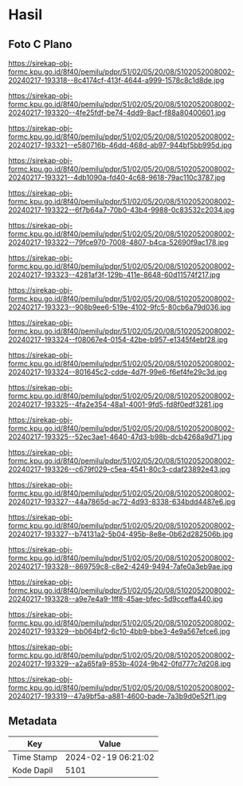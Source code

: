 # Hasil

## Foto C Plano

https://sirekap-obj-formc.kpu.go.id/8f40/pemilu/pdpr/51/02/05/20/08/5102052008002-20240217-193318--8c4174cf-413f-4644-a999-1578c8c1d8de.jpg

https://sirekap-obj-formc.kpu.go.id/8f40/pemilu/pdpr/51/02/05/20/08/5102052008002-20240217-193320--4fe25fdf-be74-4dd9-8acf-f88a80400601.jpg

https://sirekap-obj-formc.kpu.go.id/8f40/pemilu/pdpr/51/02/05/20/08/5102052008002-20240217-193321--e580716b-46dd-468d-ab97-944bf5bb995d.jpg

https://sirekap-obj-formc.kpu.go.id/8f40/pemilu/pdpr/51/02/05/20/08/5102052008002-20240217-193321--4db1090a-fd40-4c68-9618-79ac110c3787.jpg

https://sirekap-obj-formc.kpu.go.id/8f40/pemilu/pdpr/51/02/05/20/08/5102052008002-20240217-193322--6f7b64a7-70b0-43b4-9988-0c83532c2034.jpg

https://sirekap-obj-formc.kpu.go.id/8f40/pemilu/pdpr/51/02/05/20/08/5102052008002-20240217-193322--79fce970-7008-4807-b4ca-52690f9ac178.jpg

https://sirekap-obj-formc.kpu.go.id/8f40/pemilu/pdpr/51/02/05/20/08/5102052008002-20240217-193323--4281af3f-129b-411e-8648-60d11574f217.jpg

https://sirekap-obj-formc.kpu.go.id/8f40/pemilu/pdpr/51/02/05/20/08/5102052008002-20240217-193323--908b9ee6-519e-4102-9fc5-80cb6a79d036.jpg

https://sirekap-obj-formc.kpu.go.id/8f40/pemilu/pdpr/51/02/05/20/08/5102052008002-20240217-193324--f08067e4-0154-42be-b957-e1345f4ebf28.jpg

https://sirekap-obj-formc.kpu.go.id/8f40/pemilu/pdpr/51/02/05/20/08/5102052008002-20240217-193324--801645c2-cdde-4d7f-99e6-f6ef4fe29c3d.jpg

https://sirekap-obj-formc.kpu.go.id/8f40/pemilu/pdpr/51/02/05/20/08/5102052008002-20240217-193325--4fa2e354-48a1-4001-9fd5-fd8f0edf3281.jpg

https://sirekap-obj-formc.kpu.go.id/8f40/pemilu/pdpr/51/02/05/20/08/5102052008002-20240217-193325--52ec3ae1-4640-47d3-b98b-dcb4268a9d71.jpg

https://sirekap-obj-formc.kpu.go.id/8f40/pemilu/pdpr/51/02/05/20/08/5102052008002-20240217-193326--c679f029-c5ea-4541-80c3-cdaf23892e43.jpg

https://sirekap-obj-formc.kpu.go.id/8f40/pemilu/pdpr/51/02/05/20/08/5102052008002-20240217-193327--44a7865d-ac72-4d93-8338-634bdd4487e6.jpg

https://sirekap-obj-formc.kpu.go.id/8f40/pemilu/pdpr/51/02/05/20/08/5102052008002-20240217-193327--b74131a2-5b04-495b-8e8e-0b62d282506b.jpg

https://sirekap-obj-formc.kpu.go.id/8f40/pemilu/pdpr/51/02/05/20/08/5102052008002-20240217-193328--869759c8-c8e2-4249-9494-7afe0a3eb9ae.jpg

https://sirekap-obj-formc.kpu.go.id/8f40/pemilu/pdpr/51/02/05/20/08/5102052008002-20240217-193328--a9e7e4a9-1ff8-45ae-bfec-5d9cceffa440.jpg

https://sirekap-obj-formc.kpu.go.id/8f40/pemilu/pdpr/51/02/05/20/08/5102052008002-20240217-193329--bb064bf2-6c10-4bb9-bbe3-4e9a567efce6.jpg

https://sirekap-obj-formc.kpu.go.id/8f40/pemilu/pdpr/51/02/05/20/08/5102052008002-20240217-193329--a2a65fa9-853b-4024-9b42-0fd777c7d208.jpg

https://sirekap-obj-formc.kpu.go.id/8f40/pemilu/pdpr/51/02/05/20/08/5102052008002-20240217-193319--47a9bf5a-a881-4600-bade-7a3b9d0e52f1.jpg


## Metadata

| Key        | Value               |
| ---------- | ------------------- |
| Time Stamp | 2024-02-19 06:21:02 |
| Kode Dapil | 5101                |



